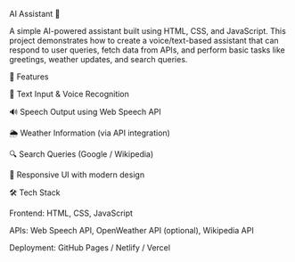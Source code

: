 AI Assistant 🤖

A simple AI-powered assistant built using HTML, CSS, and JavaScript. This project demonstrates how to create a voice/text-based assistant that can respond to user queries, fetch data from APIs, and perform basic tasks like greetings, weather updates, and search queries.

🚀 Features

📝 Text Input & Voice Recognition

🔊 Speech Output using Web Speech API

🌦️ Weather Information (via API integration)

🔍 Search Queries (Google / Wikipedia)

🎨 Responsive UI with modern design

🛠️ Tech Stack

Frontend: HTML, CSS, JavaScript

APIs: Web Speech API, OpenWeather API (optional), Wikipedia API

Deployment: GitHub Pages / Netlify / Vercel

